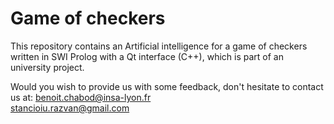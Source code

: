 # Game of checkers
This repository contains an Artificial intelligence for a game of checkers
written in SWI Prolog with a Qt interface (C++), which is part of an university project.

Would you wish to provide us with some feedback, don't hesitate to contact us at:
benoit.chabod@insa-lyon.fr <br />
stancioiu.razvan@gmail.com

